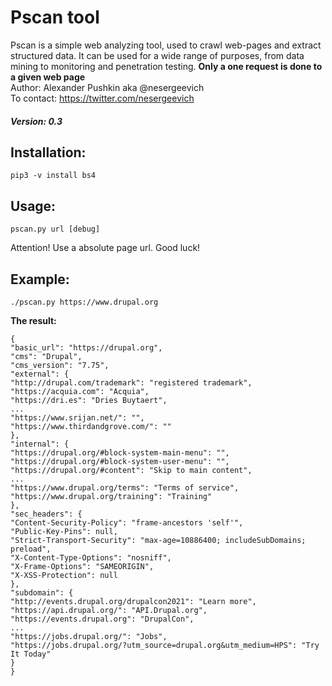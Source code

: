 # Pscan tool

Pscan is a simple web analyzing tool, used to crawl web-pages and extract structured data.
It can be used for a wide range of purposes, from data mining to monitoring and penetration testing.
**Only a one request is done to a given web page**\
Author: Alexander Pushkin aka @nesergeevich \
To contact: https://twitter.com/nesergeevich

##### Version: 0.3

## Installation:
```
pip3 -v install bs4
```

## Usage:
```
pscan.py url [debug]
```
Attention! Use a absolute page url. Good luck!

## Example:
```
./pscan.py https://www.drupal.org
```

**The result:**
```
{
"basic_url": "https://drupal.org",
"cms": "Drupal",
"cms_version": "7.75",
"external": {
"http://drupal.com/trademark": "registered trademark",
"https://acquia.com": "Acquia",
"https://dri.es": "Dries Buytaert",
...
"https://www.srijan.net/": "",
"https://www.thirdandgrove.com/": ""
},
"internal": {
"https://drupal.org/#block-system-main-menu": "",
"https://drupal.org/#block-system-user-menu": "",
"https://drupal.org/#content": "Skip to main content",
...
"https://www.drupal.org/terms": "Terms of service",
"https://www.drupal.org/training": "Training"
},
"sec_headers": {
"Content-Security-Policy": "frame-ancestors 'self'",
"Public-Key-Pins": null,
"Strict-Transport-Security": "max-age=10886400; includeSubDomains; preload",
"X-Content-Type-Options": "nosniff",
"X-Frame-Options": "SAMEORIGIN",
"X-XSS-Protection": null
},
"subdomain": {
"http://events.drupal.org/drupalcon2021": "Learn more",
"https://api.drupal.org/": "API.Drupal.org",
"https://events.drupal.org": "DrupalCon",
...
"https://jobs.drupal.org/": "Jobs",
"https://jobs.drupal.org/?utm_source=drupal.org&utm_medium=HPS": "Try It Today"
}
}
```
